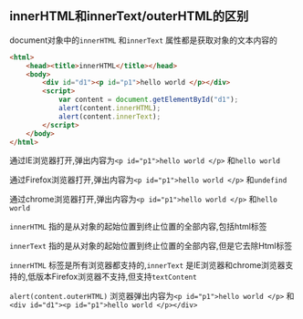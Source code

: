 ## innerHTML和innerText/outerHTML的区别

document对象中的`innerHTML` 和`innerText` 属性都是获取对象的文本内容的

```html
<html>  
    <head><title>innerHTML</title></head>  
    <body>  
        <div id="d1"><p id="p1">hello world </p></div>  
        <script>  
            var content = document.getElementById("d1");  
            alert(content.innerHTML);  
            alert(content.innerText);
        </script>  
    </body>  
</html>
```

通过IE浏览器打开,弹出内容为`<p id="p1">hello world </p>` 和`hello world` 

通过Firefox浏览器打开,弹出内容为`<p id="p1">hello world </p>` 和`undefind` 

通过chrome浏览器打开,弹出内容为`<p id="p1">hello world </p>` 和`hello world` 

`innerHTML` 指的是从对象的起始位置到终止位置的全部内容,包括html标签

`innerText` 指的是从对象的起始位置到终止位置的全部内容,但是它去除Html标签

`innerHTML` 标签是所有浏览器都支持的,`innerText` 是IE浏览器和chrome浏览器支持的,低版本Firefox浏览器不支持,但支持`textContent` 

`alert(content.outerHTML)` 浏览器弹出内容为`<p id="p1">hello world </p>` 和`<div id="d1"><p id="p1">hello world </p></div>` 

